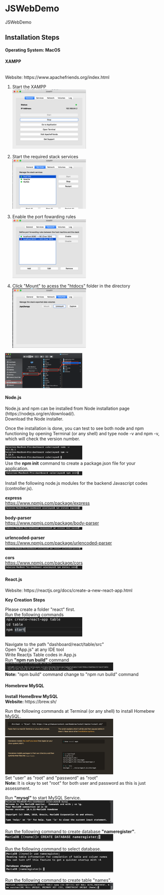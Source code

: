# JSWebDemo
JSWebDemo

<H2> Installation Steps </H2>

<H4> Operating System: MacOS </H4> 

<H4>XAMPP</H4> <br/>
Website: https://www.apachefriends.org/index.html <br/>

1. Start the XAMPP <br/>
<img src="images/Start_XAMPP.png" width="50%" height="50%"> <br/>

2. Start the required stack services <br/>
<img src="images/Start_SS.png" width="50%" height="50%"> <br/>

3. Enable the port fowarding rules <br/>
<img src="images/Start_port.png" width="50%" height="50%"> <br/>

4. Click "Mount" to acess the "htdocs" folder in the directory <br/>
<img src="images/Start_mount.png" width="50%" height="50%"> <br/>

<img src="images/Start_mount2.png" width="50%" height="50%"> <br/>

<H4> Node.js</H4> 
Node.js and npm can be installed from Node installation page (https://nodejs.org/en/download/). <br/>
Download the Node installer. <br/>

Once the installation is done, you can test to see both node and npm functioning by opening Terminal (or any shell) and type node -v and npm -v, which will check the version number.

<img src="images/VersionNumber.png" width="50%" height="50%"> <br/>
Use the <strong>npm init</strong> command to create a package.json file for your application. <br/>
<img src="images/Npm_init.png" width="50%" height="50%"> <br/>

Install the following node.js modules for the backend Javascript codes (controller.js). <br/>

<strong> express </strong> <br/>
https://www.npmjs.com/package/express <br/>
<img src="images/Npm_express.png" width="50%" height="50%"> <br/>

<strong> body-parser </strong> <br/>
https://www.npmjs.com/package/body-parser <br/>
<img src="images/Npm_body_parser.png" width="50%" height="50%"> <br/>

<strong> urlencoded-parser </strong> <br/>
https://www.npmjs.com/package/urlencoded-parser <br/>
<img src="images/Npm_urlencoded_parser.png" width="50%" height="50%"> <br/>

<strong> cors </strong> <br/>
https://www.npmjs.com/package/cors <br/>
<img src="images/Npm_cors.png" width="50%" height="50%"> <br/>

<H4> React.js </H4>
Website: https://reactjs.org/docs/create-a-new-react-app.html

<strong> Key Creation Steps </strong> <br/>

Please create a folder "react" first. <br/>
Run the following commands <br/>
<img src="images/Npx.png" width="50%" height="50%"> <br/>

Navigate to the path "dashboard/react/table/src" <br/>
Open "App.js" at any IDE tool <br/>
Write Reactjs Table codes in App.js <br/>
Run <strong>"npm run build"</strong> command <br/>
<img src="images/Npm_run_build.png" width="70%" height="70%"> <br/>
<strong> Note: </strong> "npm build" command change to "npm run build" command <br/>

<H4> Homebrew MySQL </H4>
<strong> Install HomeBrew MySQL </strong> <br/>
<strong> Website: </strong> https://brew.sh/ <p></p>
Run the following commands at Terminal (or any shell) to install Homebew MySQL.<br/>
<img src="images/Homebrew_cmd.png" width="70%" height="70%"> <br/>
<img src="images/Homebrew_cmd2.png" width="70%" height="70%"> <br/>
Set "user" as "root" and "password" as "root" <br/>
<b> Note: </b> It is okay to set "root" for both user and password as this is just assessment. <br/>

Run <b>"mysql"</b> to start MySQL Service. <br/>
<img src="images/MySQL.png" width="70%" height="70%"> <br/>

Run the following command to create database <b>"nameregister"</b>. <br/>
<img src="images/Create_DB.png" width="70%" height="70%"> <br/>

Run the following command to select database. <br/>
<img src="images/Use_DB.png" width="70%" height="70%"> <br/>

Run the following command to create table "names". <br/>
<img src="images/Create_Table.png" width="70%" height="70%"> <br/>





